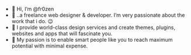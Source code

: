 - 👋 Hi, I’m @fr0zen
- 👀 ..a freelance web designer & developer. I’m very passionate about the work that i do. 😉
- 🌱 I provide world-class design services and create themes, plugins, websites and apps that will fascinate you.
- 💞️ My passion is to enable smart people like you to reach maximum potential with minimal expense.

<!---
fr0zenStore/fr0zenStore is a ✨ special ✨ repository because its `README.md` (this file) appears on your GitHub profile.
You can click the Preview link to take a look at your changes.
--->
